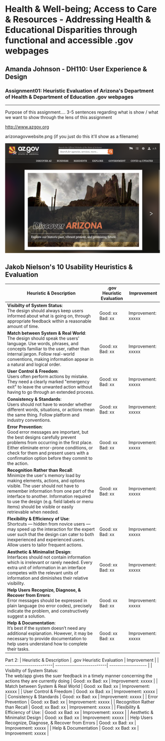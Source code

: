 # Health & Well-being; Access to Care & Resources - Addressing Health & Educational Disparities through functional and accessible .gov webpages 
## Amanda Johnson - DH110: User Experience & Design

### Assignment01: Heuristic Evaluation of Arizona's Department of Health & Department of Education .gov webpages

---

Purpose of this assignment.... 3-5 sentences regarding what is show / what we want to show through the lens of this assignment

http://www.azgov.org

arizonagovwebsite.png (if you just do this it'll show as a filename) 

![Screenshot of the Arizona Government website homepage](arizonagovwebsite.png)

## Jakob Nielson's 10 Usability Heuristics & Evaluation

| Heuristic & Description | .gov Heuristic Evaluation | Improvement | 
| ------------------------| --------------------------| ------------------- |
| **Visibilty of System Status**: <br /> The design should always keep users informed about what is going on, through appropriate feedback within a reasonable amount of time. | Good: xx <br /> Bad: xx | Improvement: xxxxx | 
| **Match between System & Real World**:<br /> The design should speak the users' language. Use words, phrases, and concepts familiar to the user, rather than internal jargon. Follow real-world conventions, making information appear in a natural and logical order. | Good: xx <br /> Bad: xx | Improvement: xxxxx |
| **User Control & Freedom**: <br /> Users often perform actions by mistake. They need a clearly marked "emergency exit" to leave the unwanted action without having to go through an extended process.  | Good: xx <br /> Bad: xx | Improvement: xxxxx |
| **Consistency & Standards**: <br /> Users should not have to wonder whether different words, situations, or actions mean the same thing. Follow platform and industry conventions.  | Good: xx <br /> Bad: xx | Improvement: xxxxx |
| **Error Prevention**: <br /> Good error messages are important, but the best designs carefully prevent problems from occurring in the first place. Either eliminate error-prone conditions, or check for them and present users with a confirmation option before they commit to the action.  | Good: xx <br /> Bad: xx | Improvement: xxxxx |
| **Recognition Rather than Recall**: <br /> Minimize the user's memory load by making elements, actions, and options visible. The user should not have to remember information from one part of the interface to another. Information required to use the design (e.g. field labels or menu items) should be visible or easily retrievable when needed. | Good: xx <br /> Bad: xx | Improvement: xxxxx |
| **Flexibility & Efficiency of Use**: <br /> Shortcuts — hidden from novice users — may speed up the interaction for the expert user such that the design can cater to both inexperienced and experienced users. Allow users to tailor frequent actions.  | Good: xx <br />   Bad: xx | Improvement: xxxxx |
| **Aesthetic & Minimalist Design**: <br /> Interfaces should not contain information which is irrelevant or rarely needed. Every extra unit of information in an interface competes with the relevant units of information and diminishes their relative visibility. | Good: xx <br /> Bad: xx | Improvement: xxxxx |
| **Help Users Recognize, Diagnose, & Recover from Errors**: <br /> Error messages should be expressed in plain language (no error codes), precisely indicate the problem, and constructively suggest a solution. | Good: xx <br /> Bad: xx | Improvement: xxxxx |
| **Help & Documentation**: <br /> It’s best if the system doesn’t need any additional explanation. However, it may be necessary to provide documentation to help users understand how to complete their tasks.  | Good: xx <br />  Bad: xx | Improvement: xxxxx |


Part 2:
| Heuristic & Description | .gov Heuristic Evaluation | Improvement | 
| ------------------------| --------------------------| ------------------- |
| Visibilty of System Status: <br /> The web/app gives the suer feedback in a timely manner concerning the actions they are currently doing | Good: xx Bad: xx | Improvement: xxxxx | 
| Match between System & Real World | Good: xx Bad: xx | Improvement: xxxxx |
| User Control & Freedom | Good: xx Bad: xx | Improvement: xxxxx |
| Consistency & Standards | Good: xx Bad: xx | Improvement: xxxxx |
| Error Prevention | Good: xx Bad: xx | Improvement: xxxxx |
| Recognition Rather than Recall | Good: xx Bad: xx | Improvement: xxxxx |
| Flexibility & Efficiency of Use: | Good: xx Bad: xx | Improvement: xxxxx |
| Aesthetic & Minimalist Design | Good: xx Bad: xx | Improvement: xxxxx |
| Help Users Recognize, Diagnose, & Recover from Errors | Good: xx Bad: xx | Improvement: xxxxx |
| Help & Documentation | Good: xx Bad: xx | Improvement: xxxxx |
